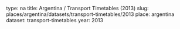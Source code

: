 type: na
title: Argentina / Transport Timetables (2013)
slug: places/argentina/datasets/transport-timetables/2013
place: argentina
dataset: transport-timetables
year: 2013
